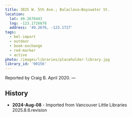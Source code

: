 ```yaml
---
title: 3025 W. 5th Ave.; Balaclava—Bayswater St.
location:
  lat: 49.2676443
  lng: -123.1726878
  address: '49.2676, -123.1727'
tags:
  - kml-import
  - outdoor
  - book-exchange
  - red-marker
  - active
photo: /images/libraries/placeholder-library.jpg
library_id: '00156'
---
```

Reported by Craig B. April 2020.
 —

## History
- **2024-Aug-08** - Imported from Vancouver Little Libraries 2025.8.6.revision
